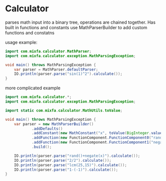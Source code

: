 # Calculator
parses math input into a binary tree, operations are chained together. Has built in functions and constants
use MathParserBuilder to add custom functions and constatns

usage example:

```java
import com.mixfa.calculator.MathParser;
import com.mixfa.calculator.exception.MathParsingException;

void main() throws MathParsingException {
    var parser = MathParser.defaultParser;
    IO.println(parser.parse("sin(1)^2").calculate());
}
```

more complicated example

```java
import com.mixfa.calculator.*;
import com.mixfa.calculator.exception.MathParsingException;

import static com.mixfa.calculator.MathUtils.toValue;

void main() throws MathParsingException {
    var parser = new MathParserBuilder()
            .addDefaults()
            .addConstant(new MathConstant("x", toValue(BigInteger.valueOf(25))))
            .addFunction(new FunctionComponent.FunctionComponent0("rand", () -> MathUtils.toValue(BigDecimal.valueOf(Math.random()))))
            .addFunction(new FunctionComponent.FunctionComponent1("negate", (arg) -> arg.calculate().negate()))
            .build();

    IO.println(parser.parse("rand()+negate(x)").calculate());
    IO.println(parser.parse("2/2").calculate());
    IO.println(parser.parse("lcm(25,15)").calculate());
    IO.println(parser.parse("1-(-1)").calculate());
}
```
